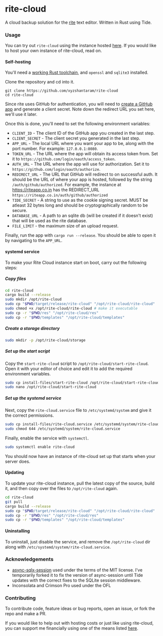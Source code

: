 # rite-cloud

A cloud backup solution for the [rite](https://github.com/xyzshantaram/rite)
text editor. Written in Rust using Tide.

### Usage

You can try out `rite-cloud` using the instance hosted
[here](https://riteapp.co.in). If you would like to host your own instance of
rite-cloud, read on.

#### Self-hosting

You'll need a [working Rust toolchain](https://rustup.rs/), and `openssl` and
`sqlite3` installed.

Clone the repository and cd into it.

```
git clone https://github.com/xyzshantaram/rite-cloud
cd rite-cloud
```

Since rite uses GitHub for authentication, you will need to
[create a GitHub app](https://docs.github.com/en/developers/apps/building-github-apps/creating-a-github-app)
and generate a client secret. Note down the redirect URL you set here, we'll use
it later.

Once this is done, you'll need to set the following environment variables:

- `CLIENT_ID` - The client ID of the GitHub app you created in the last step.
- `CLIENT_SECRET` - The client secret you generated in the last step.
- `APP_URL` - The local URL where you want your app to be, along with the port
  number. For example: `127.0.0.1:8080`.
- `TOKEN_URL` - The URL where the app will obtain its access token from. Set it
  to `https://github.com/login/oauth/access_token`.
- `AUTH_URL` - The URL where the app will use for authorization. Set it to
  `https://github.com/login/oauth/authorize`.
- `REDIRECT_URL` - The URL that GitHub will redirect to on successful auth. It
  should be the URL of where your app is hosted, followed by the string
  `/auth/github/authorized`. For example, the instance at https://riteapp.co.in
  has the REDIRECT_URL `https://riteapp.co.in/auth/github/authorized`
- `TIDE_SECRET` - A string to use as the cookie signing secret. MUST be atleast
  32 bytes long and should be cryptographically random to be secure.
- `DATABASE_URL` - A path to an sqlite db (will be created if it doesn't exist)
  that will be used as the rite database.
- `FILE_LIMIT` - the maximum size of an upload request.

Finally, run the app with `cargo run --release`. You should be able to open it
by navigating to the `APP_URL`.

#### systemd service

To make your Rite Cloud instance start on boot, carry out the following steps:

##### Copy files

```sh
cd rite-cloud
cargo build --release
sudo mkdir /opt/rite-cloud
sudo cp "$PWD/target/release/rite-cloud" "/opt/rite-cloud/rite-cloud"
sudo chmod +x /opt/rite-cloud/rite-cloud # make it executable
sudo cp -r "$PWD/res" "/opt/rite-cloud/res"
sudo cp -r "$PWD/templates" "/opt/rite-cloud/templates"
```

##### Create a storage directory

```sh
sudo mkdir -p /opt/rite-cloud/storage
```

##### Set up the start script

Copy the `start-rite-cloud` script to `/opt/rite-cloud/start-rite-cloud`. Open
it with your editor of choice and edit it to add the required environment
variables.

```sh
sudo cp install-files/start-rite-cloud /opt/rite-cloud/start-rite-cloud
sudo nano /opt/rite-cloud/start-rite-cloud
```

##### Set up the systemd service

Next, copy the `rite-cloud.service` file to `/etc/systemd/system` and give it
the correct permissions.

```sh
sudo cp install-files/rite-cloud.service /etc/systemd/system/rite-cloud.service
sudo chmod 644 /etc/systemd/system/rite-cloud.service
```

Finally, enable the service with `systemctl`.

```sh
sudo systemctl enable rite-cloud
```

You should now have an instance of rite-cloud set up that starts when your
server does.

#### Updating

To update your rite-cloud instance, pull the latest copy of the source, build
it, and then copy over the files to `/opt/rite-cloud` again.

```sh
cd rite-cloud
git pull
cargo build --release
sudo cp "$PWD/target/release/rite-cloud" "/opt/rite-cloud/rite-cloud"
sudo cp -r "$PWD/res" "/opt/rite-cloud/res"
sudo cp -r "$PWD/templates" "/opt/rite-cloud/templates"
```

#### Uninstalling

To uninstall, just disable the service, and remove the `/opt/rite-cloud` dir
along with `/etc/systemd/system/rite-cloud.service`.

### Acknowledgements

- [async-sqlx-session](async-sqlx-session) used under the terms of the MIT
  license. I've temporarily forked it to fix the version of async-session until
  Tide updates with the correct fixes to the SQLite session middleware.
- Inconsolata and Crimson Pro used under the OFL

### Contributing

To contribute code, feature ideas or bug reports, open an issue, or fork the
repo and make a PR.

If you would like to help out with hosting costs or just like using rite-cloud,
you can support me financially using one of the means listed
[here](https://shantaram.xyz/contact/donate.html).
